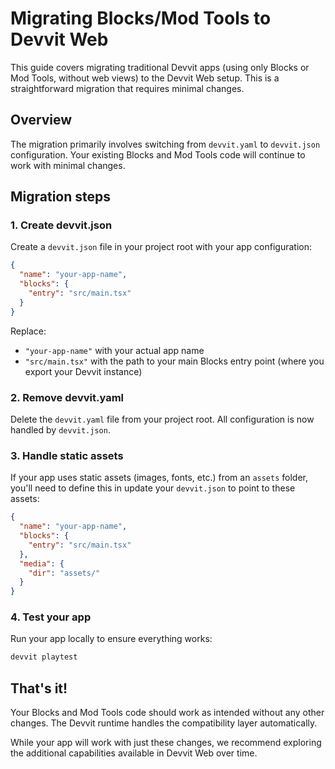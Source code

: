 # Migrating Blocks/Mod Tools to Devvit Web

This guide covers migrating traditional Devvit apps (using only Blocks or Mod Tools, without web views) to the Devvit Web setup. This is a straightforward migration that requires minimal changes.

## Overview

The migration primarily involves switching from `devvit.yaml` to `devvit.json` configuration. Your existing Blocks and Mod Tools code will continue to work with minimal changes.

## Migration steps

### 1. Create devvit.json

Create a `devvit.json` file in your project root with your app configuration:

```json
{
  "name": "your-app-name",
  "blocks": {
    "entry": "src/main.tsx"
  }
}
```

Replace:

- `"your-app-name"` with your actual app name
- `"src/main.tsx"` with the path to your main Blocks entry point (where you export your Devvit instance)

### 2. Remove devvit.yaml

Delete the `devvit.yaml` file from your project root. All configuration is now handled by `devvit.json`.

### 3. Handle static assets

If your app uses static assets (images, fonts, etc.) from an `assets` folder, you'll need to define this in update your `devvit.json` to point to these assets:

```json
{
  "name": "your-app-name",
  "blocks": {
    "entry": "src/main.tsx"
  },
  "media": {
    "dir": "assets/"
  }
}
```

### 4. Test your app

Run your app locally to ensure everything works:

```bash
devvit playtest
```

## That's it!

Your Blocks and Mod Tools code should work as intended without any other changes. The Devvit runtime handles the compatibility layer automatically.

While your app will work with just these changes, we recommend exploring the additional capabilities available in Devvit Web over time.
